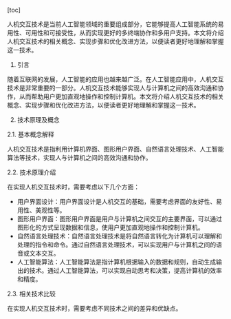 
[toc]                    
                
                
人机交互技术是当前人工智能领域的重要组成部分，它能够提高人工智能系统的易用性、可用性和可接受性，从而实现更好的多终端协作和多用户支持。本文将介绍人机交互技术的相关概念、实现步骤和优化改进方法，以便读者更好地理解和掌握这一技术。

1. 引言

随着互联网的发展，人工智能的应用也越来越广泛。在人工智能应用中，人机交互技术是非常重要的一部分。人机交互技术能够实现人与计算机之间的高效沟通和协作，从而帮助用户更加直观地操作和控制计算机。本文将介绍人机交互技术的相关概念、实现步骤和优化改进方法，以便读者更好地理解和掌握这一技术。

2. 技术原理及概念

2.1. 基本概念解释

人机交互技术是指利用计算机界面、图形用户界面、自然语言处理技术、人工智能算法等技术，实现人与计算机之间的高效沟通和协作。

2.2. 技术原理介绍

在实现人机交互技术时，需要考虑以下几个方面：

- 用户界面设计：用户界面设计是人机交互的基础，需要考虑界面的友好性、易用性、美观性等。
- 图形用户界面：图形用户界面是用户与计算机之间交互的主要界面，可以通过图形化的方式呈现数据和信息，使用户更加直观地操作和控制计算机。
- 自然语言处理技术：自然语言处理技术是将自然语言转化为计算机可以理解和处理的指令和命令。通过自然语言处理技术，可以实现用户与计算机之间的语音或文本交互。
- 人工智能算法：人工智能算法是指计算机根据输入的数据和规则，自动生成输出的技术。通过人工智能算法，可以实现自动思考和决策，提高计算机的效率和精度。

2.3. 相关技术比较

在实现人机交互技术时，需要考虑不同技术之间的差异和优缺点。

